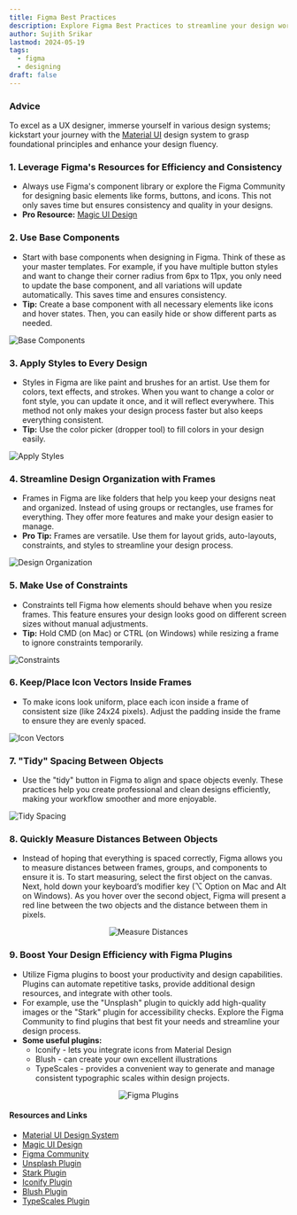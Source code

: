 ```yaml
---
title: Figma Best Practices
description: Explore Figma Best Practices to streamline your design workflow and create stunning, consistent designs effortlessly.
author: Sujith Srikar
lastmod: 2024-05-19
tags: 
  - figma
  - designing
draft: false
---
```



### Advice

To excel as a UX designer, immerse yourself in various design systems; kickstart your journey with the [Material UI](https://m3.material.io/) design system to grasp foundational principles and enhance your design fluency.

### 1. Leverage Figma's Resources for Efficiency and Consistency

- Always use Figma's component library or explore the Figma Community for designing basic elements like forms, buttons, and icons. This not only saves time but ensures consistency and quality in your designs.
- **Pro Resource:** [Magic UI Design](https://magicui.design/)

### 2. Use Base Components

- Start with base components when designing in Figma. Think of these as your master templates. For example, if you have multiple button styles and want to change their corner radius from 6px to 11px, you only need to update the base component, and all variations will update automatically. This saves time and ensures consistency.
- **Tip:** Create a base component with all necessary elements like icons and hover states. Then, you can easily hide or show different parts as needed.

![Base Components](img2.gif)

### 3. Apply Styles to Every Design

- Styles in Figma are like paint and brushes for an artist. Use them for colors, text effects, and strokes. When you want to change a color or font style, you can update it once, and it will reflect everywhere. This method not only makes your design process faster but also keeps everything consistent.
- **Tip:** Use the color picker (dropper tool) to fill colors in your design easily.

![Apply Styles](img3.gif)

### 4. Streamline Design Organization with Frames

- Frames in Figma are like folders that help you keep your designs neat and organized. Instead of using groups or rectangles, use frames for everything. They offer more features and make your design easier to manage.
- **Pro Tip:** Frames are versatile. Use them for layout grids, auto-layouts, constraints, and styles to streamline your design process.

![Design Organization](img4.jpeg)

### 5. Make Use of Constraints

- Constraints tell Figma how elements should behave when you resize frames. This feature ensures your design looks good on different screen sizes without manual adjustments.
- **Tip:** Hold CMD (on Mac) or CTRL (on Windows) while resizing a frame to ignore constraints temporarily.

![Constraints](img5.gif)

### 6. Keep/Place Icon Vectors Inside Frames

- To make icons look uniform, place each icon inside a frame of consistent size (like 24x24 pixels). Adjust the padding inside the frame to ensure they are evenly spaced.

![Icon Vectors](img6.jpeg)

### 7. "Tidy" Spacing Between Objects

- Use the "tidy" button in Figma to align and space objects evenly. These practices help you create professional and clean designs efficiently, making your workflow smoother and more enjoyable.

![Tidy Spacing](img7.jpeg)

### 8. Quickly Measure Distances Between Objects

- Instead of hoping that everything is spaced correctly, Figma allows you to measure distances between frames, groups, and components to ensure it is. To start measuring, select the first object on the canvas. Next, hold down your keyboard’s modifier key (⌥ Option on Mac and Alt on Windows). As you hover over the second object, Figma will present a red line between the two objects and the distance between them in pixels.

<div align="center">

![Measure Distances](img8.gif)
</div>

### 9. Boost Your Design Efficiency with Figma Plugins

- Utilize Figma plugins to boost your productivity and design capabilities. Plugins can automate repetitive tasks, provide additional design resources, and integrate with other tools.
- For example, use the "Unsplash" plugin to quickly add high-quality images or the "Stark" plugin for accessibility checks. Explore the Figma Community to find plugins that best fit your needs and streamline your design process.
- **Some useful plugins:**
  - Iconify - lets you integrate icons from Material Design
  - Blush - can create your own excellent illustrations
  - TypeScales - provides a convenient way to generate and manage consistent typographic scales within design projects.
  
<div align="center">

![Figma Plugins](img9.gif)
</div>

#### Resources and Links

- [Material UI Design System](https://m3.material.io/)
- [Magic UI Design](https://magicui.design/)
- [Figma Community](https://www.figma.com/community/)
- [Unsplash Plugin](https://www.figma.com/community/plugin/834258472722859724/Unsplash)
- [Stark Plugin](https://www.figma.com/community/plugin/732313180182467504/Stark)
- [Iconify Plugin](https://www.figma.com/community/plugin/735098390272716711/Iconify)
- [Blush Plugin](https://www.figma.com/community/plugin/814381112123728319/Blush)
- [TypeScales Plugin](https://www.figma.com/community/plugin/735949571238716329/Type-Scales)
